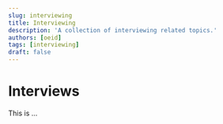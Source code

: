 ```yaml
---
slug: interviewing
title: Interviewing
description: 'A collection of interviewing related topics.'
authors: [oeid]
tags: [interviewing]
draft: false
---
```


# Interviews

This is ...
